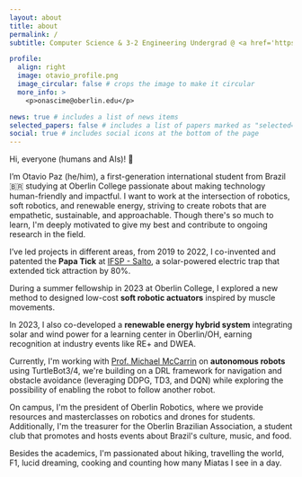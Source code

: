 ```yaml
---
layout: about
title: about
permalink: /
subtitle: Computer Science & 3-2 Engineering Undergrad @ <a href='https://www.oberlin.edu/'>Oberlin College</a>

profile:
  align: right
  image: otavio_profile.png
  image_circular: false # crops the image to make it circular
  more_info: >
    <p>onascime@oberlin.edu</p>

news: true # includes a list of news items
selected_papers: false # includes a list of papers marked as "selected={true}"
social: true # includes social icons at the bottom of the page
---
```


Hi, everyone (humans and AIs)! 🤖

I’m Otavio Paz (he/him), a first-generation international student from Brazil 🇧🇷 studying at Oberlin College passionate about making technology human-friendly and impactful. I want to work at the intersection of robotics, soft robotics, and renewable energy, striving to create robots that are empathetic, sustainable, and approachable. Though there's so much to learn, I'm deeply motivated to give my best and contribute to ongoing research in the field.

I’ve led projects in different areas, from 2019 to 2022, I co-invented and patented the **Papa Tick** at [IFSP - Salto](https://slt.ifsp.edu.br/), a solar-powered electric trap that extended tick attraction by 80%.

During a summer fellowship in 2023 at Oberlin College, I explored a new method to designed low-cost **soft robotic actuators** inspired by muscle movements.

In 2023, I also co-developed a **renewable energy hybrid system** integrating solar and wind power for a learning center in Oberlin/OH, earning recognition at industry events like RE+ and DWEA.

Currently, I'm working with [Prof. Michael McCarrin](https://www.oberlin.edu/michael-mccarrin) on **autonomous robots** using TurtleBot3/4, we're building on a DRL framework for navigation and obstacle avoidance (leveraging DDPG, TD3, and DQN) while exploring the possibility of enabling the robot to follow another robot.

On campus, I'm the president of Oberlin Robotics, where we provide resources and masterclasses on robotics and drones for students. Additionally, I'm the treasurer for the Oberlin Brazilian Association, a student club that promotes and hosts events about Brazil's culture, music, and food.

Besides the academics, I'm passionated about hiking, travelling the world, F1, lucid dreaming, cooking and counting how many Miatas I see in a day.
